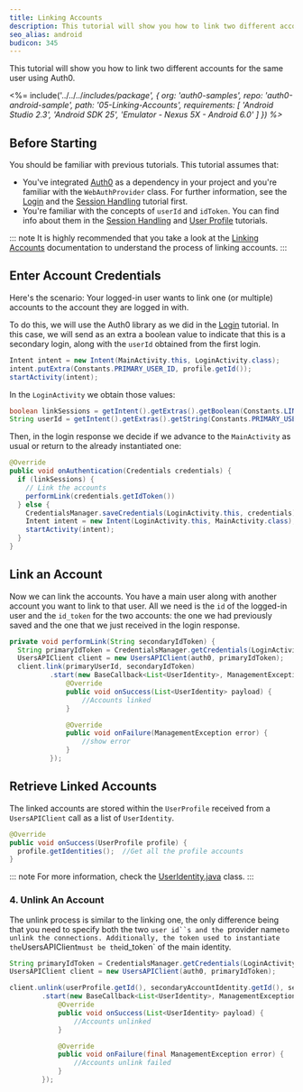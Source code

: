 ```yaml
---
title: Linking Accounts
description: This tutorial will show you how to link two different accounts for the same user.
seo_alias: android
budicon: 345
---
```


This tutorial will show you how to link two different accounts for the same user using Auth0.

<%= include('../../../_includes/_package', {
  org: 'auth0-samples',
  repo: 'auth0-android-sample',
  path: '05-Linking-Accounts',
  requirements: [
    'Android Studio 2.3',
    'Android SDK 25',
    'Emulator - Nexus 5X - Android 6.0'
  ]
}) %>__

## Before Starting

You should be familiar with previous tutorials. This tutorial assumes that:

* You've integrated [Auth0](https://github.com/auth0/Auth0.Android) as a dependency in your project and you're familiar with the `WebAuthProvider` class. For further information, see the [Login](/quickstart/native/android/00-login) and the [Session Handling](/quickstart/native/android/03-session-handling) tutorial first.
* You're familiar with the concepts of `userId` and `idToken`. You can find info about them in the [Session Handling](/quickstart/native/android/03-session-handling) and [User Profile](/quickstart/native/android/04-user-profile) tutorials.

::: note
It is highly recommended that you take a look at the [Linking Accounts](/link-accounts) documentation to understand the process of linking accounts.
:::

## Enter Account Credentials

Here's the scenario: Your logged-in user wants to link one (or multiple) accounts to the account they are logged in with.

To do this, we will use the Auth0 library as we did in the [Login](/quickstart/native/android/00-login) tutorial. In this case, we will send as an extra a boolean value to indicate that this is a secondary login, along with the `userId` obtained from the first login.

```java
Intent intent = new Intent(MainActivity.this, LoginActivity.class);        intent.putExtra(Constants.LINK_ACCOUNTS, true);
intent.putExtra(Constants.PRIMARY_USER_ID, profile.getId());
startActivity(intent);
```

In the `LoginActivity` we obtain those values:

```java
boolean linkSessions = getIntent().getExtras().getBoolean(Constants.LINK_ACCOUNTS, false);
String userId = getIntent().getExtras().getString(Constants.PRIMARY_USER_ID);
```

Then, in the login response we decide if we advance to the `MainActivity` as usual or return to the already instantiated one:

```java
@Override
public void onAuthentication(Credentials credentials) {
  if (linkSessions) {
    // Link the accounts
    performLink(credentials.getIdToken())
  } else {
    CredentialsManager.saveCredentials(LoginActivity.this, credentials);
    Intent intent = new Intent(LoginActivity.this, MainActivity.class);
    startActivity(intent);
  }
}
```

## Link an Account

Now we can link the accounts. You have a main user along with another account you want to link to that user. All we need is the `id` of the logged-in user and the `id_token` for the two accounts: the one we had previously saved and the one that we just received in the login response.

```java
private void performLink(String secondaryIdToken) {
  String primaryIdToken = CredentialsManager.getCredentials(LoginActivity.this).getIdToken();
  UsersAPIClient client = new UsersAPIClient(auth0, primaryIdToken);
  client.link(primaryUserId, secondaryIdToken)
          .start(new BaseCallback<List<UserIdentity>, ManagementException>() {
              @Override
              public void onSuccess(List<UserIdentity> payload) {
                  //Accounts linked
              }

              @Override
              public void onFailure(ManagementException error) {
                  //show error
              }
          });
```

## Retrieve Linked Accounts

The linked accounts are stored within the `UserProfile` received from a `UsersAPIClient` call as a list of `UserIdentity`.

```java
@Override
public void onSuccess(UserProfile profile) {
  profile.getIdentities();  //Get all the profile accounts
}
```

::: note
For more information, check the [UserIdentity.java](https://github.com/auth0/Auth0.Android/blob/master/auth0/src/main/java/com/auth0/android/result/UserIdentity.java) class.
:::

### 4. Unlink An Account

The unlink process is similar to the linking one, the only difference being that you need to specify both the two `user id``s and the `provider name` to unlink the connections. Additionally, the token used to instantiate the `UsersAPIClient` must be the `id_token` of the main identity.

```java
String primaryIdToken = CredentialsManager.getCredentials(LoginActivity.this).getIdToken();
UsersAPIClient client = new UsersAPIClient(auth0, primaryIdToken);

client.unlink(userProfile.getId(), secondaryAccountIdentity.getId(), secondaryAccountIdentity.getProvider())
        .start(new BaseCallback<List<UserIdentity>, ManagementException>() {
            @Override
            public void onSuccess(List<UserIdentity> payload) {
                //Accounts unlinked
            }

            @Override
            public void onFailure(final ManagementException error) {
                //Accounts unlink failed
            }
        });
```
